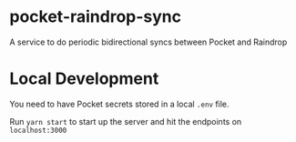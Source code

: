 # pocket-raindrop-sync
A service to do periodic bidirectional syncs between Pocket and Raindrop

# Local Development
You need to have Pocket secrets stored in a local `.env` file.

Run `yarn start` to start up the server and hit the endpoints on `localhost:3000`
